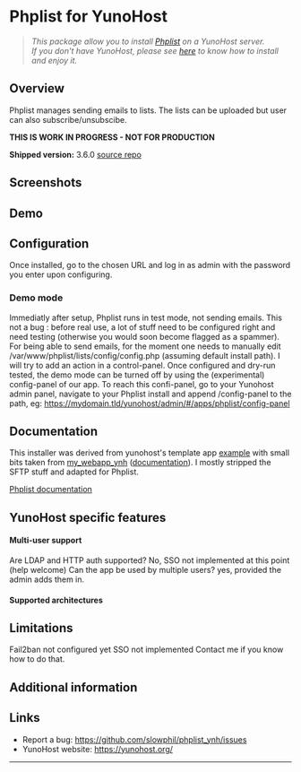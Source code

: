 # Phplist for YunoHost

> *This package allow you to install [Phplist](https://www.phplist.org/) on a YunoHost server.  
If you don't have YunoHost, please see [here](https://yunohost.org/#/install) to know how to install and enjoy it.*

## Overview

Phplist manages sending emails to lists. The lists can be uploaded but user can also subscribe/unsubscibe.

**THIS IS WORK IN PROGRESS - NOT FOR PRODUCTION**

**Shipped version:** 3.6.0
[source repo](https://github.com/phpList/phplist3)

## Screenshots

## Demo

## Configuration
Once installed, go to the chosen URL and log in as admin with the password you enter upon configuring.

### Demo mode
Immediatly after setup, Phplist runs in test mode, not sending emails. This not a bug : before real use, a lot of stuff need to be configured right and need testing (otherwise you would soon become flagged as a spammer). For being able to send emails, for the moment one needs to manually edit /var/www/phplist/lists/config/config.php (assuming default install path). I will try to add an action in a control-panel.
Once configured and dry-run tested, the demo mode can be turned off by using the (experimental) config-panel of our app.
To reach this confi-panel, go to your Yunohost admin panel, navigate to your Phplist install and append /config-panel to the path, eg:
https://mydomain.tld/yunohost/admin/#/apps/phplist/config-panel 

## Documentation
This installer was derived from yunohost's template app [example](https://github.com/YunoHost/example_ynh)
with small bits taken from [my_webapp_ynh](https://github.com/YunoHost-Apps/my_webapp_ynh) ([documentation](https://github.com/YunoHost/doc/blob/master/app_my_webapp.md)). I mostly stripped the SFTP stuff and adapted for Phplist.

[Phplist documentation](https://www.phplist.org/)

## YunoHost specific features

#### Multi-user support

Are LDAP and HTTP auth supported? No, SSO not implemented at this point (help welcome)
Can the app be used by multiple users? yes, provided the admin adds them in.

#### Supported architectures

## Limitations
Fail2ban not configured yet
SSO not implemented
Contact me if you know how to do that.

## Additional information

## Links

 * Report a bug: https://github.com/slowphil/phplist_ynh/issues
 * YunoHost website: https://yunohost.org/

---

